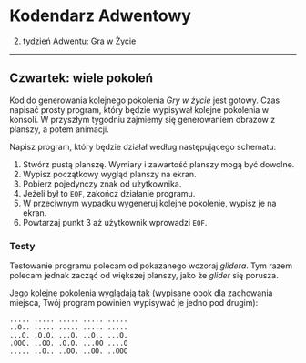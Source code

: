 Kodendarz Adwentowy
===================

2. tydzień Adwentu: Gra w Życie
---

## Czwartek: wiele pokoleń

Kod do generowania kolejnego pokolenia *Gry w życie* jest gotowy. Czas
napisać prosty program, który będzie wypisywał kolejne pokolenia w konsoli.
W przyszłym tygodniu zajmiemy się generowaniem obrazów z planszy,
a potem animacji.

Napisz program, który będzie działał według następującego schematu:

1. Stwórz pustą planszę. Wymiary i zawartość planszy mogą być dowolne.
2. Wypisz początkowy wygląd planszy na ekran.
3. Pobierz pojedynczy znak od użytkownika.
  1. Jeżeli był to `EOF`, zakończ działanie programu.
  2. W przeciwnym wypadku wygeneruj kolejne pokolenie, wypisz je na ekran.
4. Powtarzaj punkt 3 aż użytkownik wprowadzi `EOF`.

### Testy

Testowanie programu polecam od pokazanego wczoraj *glidera*. Tym razem polecam
jednak zacząć od większej planszy, jako że *glider* się porusza.

Jego kolejne pokolenia wyglądają tak (wypisane obok dla zachowania miejsca,
Twój program powinien wypisywać je jedno pod drugim):

```
..... ..... ..... ..... .....
..O.. ..... ..... ..... .....
...O. .O.O. ...O. ..O.. ...O.
.OOO. ..OO. .O.O. ...OO ....O
..... ..O.. ..OO. ..OO. ..OOO
```
